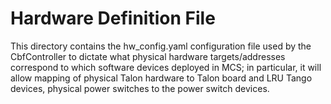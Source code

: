 # Hardware Definition File

This directory contains the hw_config.yaml configuration file used by the CbfController
to dictate what physical hardware targets/addresses correspond to which software
devices deployed in MCS; in particular, it will allow mapping of physical
Talon hardware to Talon board and LRU Tango devices, physical power switches to 
the power switch devices.
